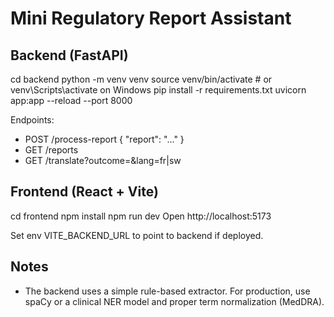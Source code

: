 # Mini Regulatory Report Assistant

## Backend (FastAPI)
cd backend
python -m venv venv
source venv/bin/activate   # or venv\Scripts\activate on Windows
pip install -r requirements.txt
uvicorn app:app --reload --port 8000

Endpoints:
- POST /process-report  { "report": "..." }
- GET /reports
- GET /translate?outcome=<outcome>&lang=fr|sw

## Frontend (React + Vite)
cd frontend
npm install
npm run dev
Open http://localhost:5173

Set env VITE_BACKEND_URL to point to backend if deployed.

## Notes
- The backend uses a simple rule-based extractor. For production, use spaCy or a clinical NER model and proper term normalization (MedDRA).
